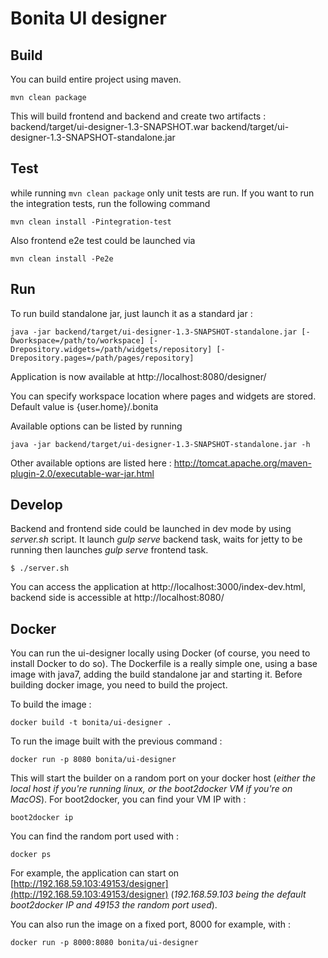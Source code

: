 # Bonita UI designer

## Build
You can build entire project using maven.
    
    mvn clean package
    
This will build frontend and backend and create two artifacts :
backend/target/ui-designer-1.3-SNAPSHOT.war
backend/target/ui-designer-1.3-SNAPSHOT-standalone.jar

## Test
while running `mvn clean package` only unit tests are run. 
If you want to run the integration tests, run the following command

    mvn clean install -Pintegration-test
    
Also frontend e2e test could be launched via

    mvn clean install -Pe2e

## Run
To run build standalone jar, just launch it as a standard jar :

    java -jar backend/target/ui-designer-1.3-SNAPSHOT-standalone.jar [-Dworkspace=/path/to/workspace] [-Drepository.widgets=/path/widgets/repository] [-Drepository.pages=/path/pages/repository]

Application is now available at http://localhost:8080/designer/

You can specify workspace location where pages and widgets are stored. Default value is {user.home}/.bonita 

Available options can be listed by running 

    java -jar backend/target/ui-designer-1.3-SNAPSHOT-standalone.jar -h
    
Other available options are listed here : http://tomcat.apache.org/maven-plugin-2.0/executable-war-jar.html 
    
## Develop
Backend and frontend side could be launched in dev mode by using _server.sh_ script. 
It launch _gulp serve_ backend task, waits for jetty to be running then launches _gulp serve_ frontend task.

```shell
$ ./server.sh
```

You can access the application at http://localhost:3000/index-dev.html, backend side is accessible at http://localhost:8080/

## Docker
You can run the ui-designer locally using Docker (of course, you need to install Docker to do so).
The Dockerfile is a really simple one, using a base image with java7, adding the build standalone jar and starting it.
Before building docker image, you need to build the project.

To build the image :

    docker build -t bonita/ui-designer .

To run the image built with the previous command :

    docker run -p 8080 bonita/ui-designer

This will start the builder on a random port on your docker host (*either the local host if you're running linux, or the boot2docker VM if you're on MacOS*). For boot2docker, you can find your VM IP with :

    boot2docker ip

You can find the random port used with :

    docker ps

For example, the application can start on [http://192.168.59.103:49153/designer](http://192.168.59.103:49153/designer)
(*192.168.59.103 being the default boot2docker IP and 49153 the random port used*).

You can also run the image on a fixed port, 8000 for example, with :

    docker run -p 8000:8080 bonita/ui-designer
    
